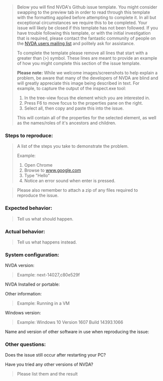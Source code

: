 > Below you will find NVDA's Github issue template. You might consider swapping to the preview tab in order
> to read through this template with the formatting applied before attempting to complete it. In all but
> exceptional circumstances we require this to be completed. Your issue will likely be closed if this
> template has not been followed. If you have trouble following this template, or with the initial investigation
> that is required, please contact the fantastic community of people on the [NVDA users mailing list](https://github.com/nvaccess/nvda-community/wiki/Connect#international-users-mailing-list-english)
> and politely ask for assistance.
>
> To complete the template please remove all lines that start with a greater than (>) symbol.
> These lines are meant to provide an example of how you might complete this section of the issue template.
>
> **Please note:**
> While we welcome images/screenshots to help explain a problem, be aware that many of the
> developers of NVDA are blind and will greatly appreciate this image being described in text.
> For example, to capture the output of the inspect.exe tool:
> 1. In the tree-view focus the element which you are interested in.
> 1. Press F6 to move focus to the properties pane on the right.
> 1. Select all, then copy and paste this into the issue.
>
> This will contain all of the properties for the selected element, as well as the names/roles of
> it's ancestors and children.

### Steps to reproduce:
> A list of the steps you take to demonstrate the problem.
>
> Example:
>
> 1. Open Chrome
> 1. Browse to www.google.com
> 1. Type "Hello"
> 1. Notice an error sound when enter is pressed.

> Please also remember to attach a zip of any files required to reproduce the issue.

### Expected behavior:
> Tell us what should happen.

### Actual behavior:
> Tell us what happens instead.

### System configuration:
NVDA version:
> Example: next-14027,c80e529f

NVDA Installed or portable:

Other information:
> Example: Running in a VM

Windows version:
> Example: Windows 10 Version 1607 Build 14393.1066

Name and version of other software in use when reproducing the issue:

### Other questions:

Does the issue still occur after restarting your PC?

Have you tried any other versions of NVDA?
> Please list them and the result
